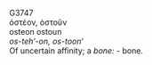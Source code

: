G3747  
ὀστέον, ὀστοῦν  
osteon ostoun  
*os-teh‘-on,* *os-toon‘*  
Of uncertain affinity; a *bone:* - bone.  
